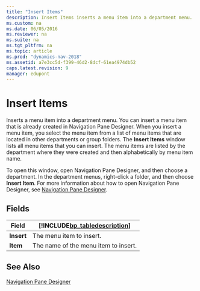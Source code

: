 ```yaml
---
title: "Insert Items"
description: Insert Items inserts a menu item into a department menu.
ms.custom: na
ms.date: 06/05/2016
ms.reviewer: na
ms.suite: na
ms.tgt_pltfrm: na
ms.topic: article
ms.prod: "dynamics-nav-2018"
ms.assetid: a7e3cc5d-f399-46d2-8dcf-61ea4974db52
caps.latest.revision: 9
manager: edupont
---
```

# Insert Items
Inserts a menu item into a department menu. You can insert a menu item that is already created in Navigation Pane Designer. When you insert a menu item, you select the menu item from a list of menu items that are located in other departments or group folders. The **Insert Items** window lists all menu items that you can insert. The menu items are listed by the department where they were created and then alphabetically by menu item name.  

 To open this window, open Navigation Pane Designer, and then choose a department. In the department menus, right-click a folder, and then choose **Insert Item**. For more information about how to open Navigation Pane Designer, see [Navigation Pane Designer](-$-S_2401-Navigation-Pane-Designer-$-.md).  

## Fields  

|Field|[!INCLUDE[bp_tabledescription](../includes/bp_tabledescription_md.md)]|  
|-----------|---------------------------------------|  
|**Insert**|The menu item to insert.|  
|**Item**|The name of the menu item to insert.|  

## See Also  
 [Navigation Pane Designer](-$-S_2401-Navigation-Pane-Designer-$-.md)

